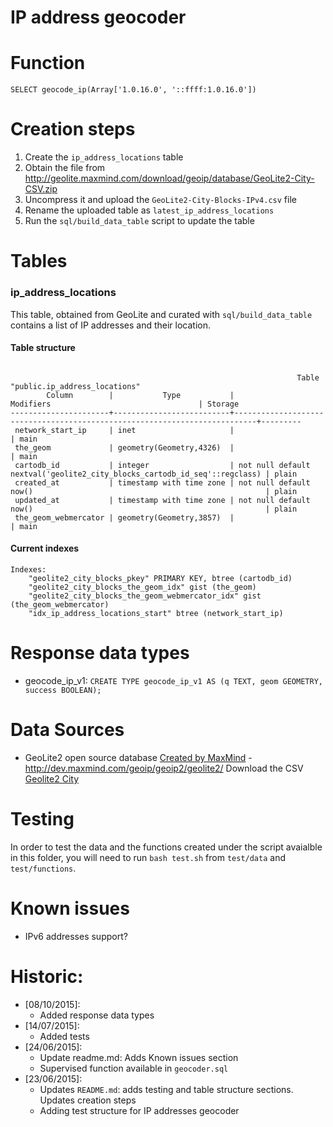IP address geocoder
===============

# Function

````
SELECT geocode_ip(Array['1.0.16.0', '::ffff:1.0.16.0'])
`````

# Creation steps
1. Create the `ip_address_locations` table
2. Obtain the file from http://geolite.maxmind.com/download/geoip/database/GeoLite2-City-CSV.zip
3. Uncompress it and upload the `GeoLite2-City-Blocks-IPv4.csv` file
4. Rename the uploaded table as `latest_ip_address_locations`
5. Run the `sql/build_data_table` script to update the table

# Tables

### ip_address_locations
This table, obtained from GeoLite and curated with `sql/build_data_table` contains a list of IP addresses and their location.

#### Table structure

````

                                                                Table "public.ip_address_locations"
        Column        |           Type           |                                 Modifiers                                 | Storage 
----------------------+--------------------------+---------------------------------------------------------------------------+---------
 network_start_ip     | inet                     |                                                                           | main    
 the_geom             | geometry(Geometry,4326)  |                                                                           | main    
 cartodb_id           | integer                  | not null default nextval('geolite2_city_blocks_cartodb_id_seq'::regclass) | plain   
 created_at           | timestamp with time zone | not null default now()                                                    | plain  
 updated_at           | timestamp with time zone | not null default now()                                                    | plain   
 the_geom_webmercator | geometry(Geometry,3857)  |                                                                           | main   
````

#### Current indexes

````
Indexes:
    "geolite2_city_blocks_pkey" PRIMARY KEY, btree (cartodb_id)
    "geolite2_city_blocks_the_geom_idx" gist (the_geom)
    "geolite2_city_blocks_the_geom_webmercator_idx" gist (the_geom_webmercator)
    "idx_ip_address_locations_start" btree (network_start_ip)
````

# Response data types
* geocode_ip_v1:
  `CREATE TYPE geocode_ip_v1 AS (q TEXT, geom GEOMETRY, success BOOLEAN);`

# Data Sources

* GeoLite2 open source database [Created by MaxMind](http://www.maxmind.com) - 
http://dev.maxmind.com/geoip/geoip2/geolite2/ 
    Download the CSV [Geolite2 City](http://geolite.maxmind.com/download/geoip/database/GeoLite2-City-CSV.zip)

# Testing
In order to test the data and the functions created under the script avaialble in this folder, you will need to run `bash test.sh` from `test/data` and `test/functions`.

# Known issues
* IPv6 addresses support? 

# Historic:
* [08/10/2015]:
  * Added response data types
* [14/07/2015]:
  * Added tests 
* [24/06/2015]: 
  * Update readme.md: Adds Known issues section
  * Supervised function available in `geocoder.sql`
* [23/06/2015]: 
  * Updates `README.md`: adds testing and table structure sections. Updates creation steps
  * Adding test structure for IP addresses geocoder


